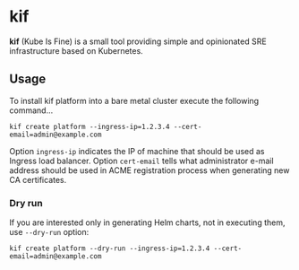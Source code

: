 # kif

**kif** (Kube Is Fine) is a small tool providing simple and opinionated SRE infrastructure based on Kubernetes.

## Usage

To install kif platform into a bare metal cluster execute the following command...

    kif create platform --ingress-ip=1.2.3.4 --cert-email=admin@example.com

Option `ingress-ip` indicates the IP of machine that should be used as Ingress load balancer. Option `cert-email` tells
what administrator e-mail address should be used in ACME registration process when generating new CA certificates.

### Dry run

If you are interested only in generating Helm charts, not in executing them, use `--dry-run` option:

    kif create platform --dry-run --ingress-ip=1.2.3.4 --cert-email=admin@example.com